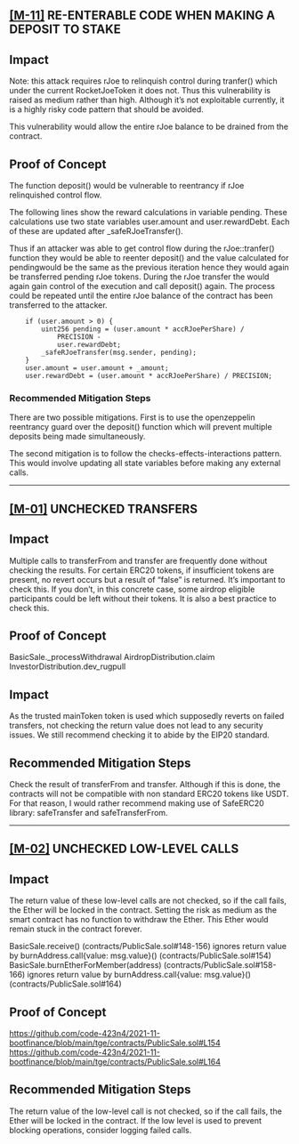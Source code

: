 ## [[M-11]](https://code4rena.com/reports/2022-01-trader-joe) RE-ENTERABLE CODE WHEN MAKING A DEPOSIT TO STAKE

## Impact
Note: this attack requires rJoe to relinquish control during tranfer() which under the current RocketJoeToken it does not. Thus this vulnerability is raised as medium rather than high. Although it’s not exploitable currently, it is a highly risky code pattern that should be avoided.

This vulnerability would allow the entire rJoe balance to be drained from the contract.

## Proof of Concept
The function deposit() would be vulnerable to reentrancy if rJoe relinquished control flow.

The following lines show the reward calculations in variable pending. These calculations use two state variables user.amount and user.rewardDebt. Each of these are updated after _safeRJoeTransfer().

Thus if an attacker was able to get control flow during the rJoe::tranfer() function they would be able to reenter deposit() and the value calculated for pendingwould be the same as the previous iteration hence they would again be transferred pending rJoe tokens. During the rJoe transfer the would again gain control of the execution and call deposit() again. The process could be repeated until the entire rJoe balance of the contract has been transferred to the attacker.

        if (user.amount > 0) {
            uint256 pending = (user.amount * accRJoePerShare) /
                PRECISION -
                user.rewardDebt;
            _safeRJoeTransfer(msg.sender, pending);
        }
        user.amount = user.amount + _amount;
        user.rewardDebt = (user.amount * accRJoePerShare) / PRECISION;
### Recommended Mitigation Steps
There are two possible mitigations. First is to use the openzeppelin reentrancy guard over the deposit() function which will prevent multiple deposits being made simultaneously.

The second mitigation is to follow the checks-effects-interactions pattern. This would involve updating all state variables before making any external calls.

------------------

## [[M-01]](https://code4rena.com/reports/2021-11-bootfinance/) UNCHECKED TRANSFERS

## Impact
Multiple calls to transferFrom and transfer are frequently done without checking the results. For certain ERC20 tokens, if insufficient tokens are present, no revert occurs but a result of “false” is returned. It’s important to check this. If you don’t, in this concrete case, some airdrop eligible participants could be left without their tokens. It is also a best practice to check this.

## Proof of Concept
BasicSale._processWithdrawal
AirdropDistribution.claim
InvestorDistribution.dev_rugpull

## Impact
As the trusted mainToken token is used which supposedly reverts on failed transfers, not checking the return value does not lead to any security issues.
We still recommend checking it to abide by the EIP20 standard.


## Recommended Mitigation Steps
Check the result of transferFrom and transfer. Although if this is done, the contracts will not be compatible with non standard ERC20 tokens like USDT. For that reason, I would rather recommend making use of SafeERC20 library: safeTransfer and safeTransferFrom.

------

## [[M-02]](https://code4rena.com/reports/2021-11-bootfinance/) UNCHECKED LOW-LEVEL CALLS

## Impact
The return value of these low-level calls are not checked, so if the call fails, the Ether will be locked in the contract. Setting the risk as medium as the smart contract has no function to withdraw the Ether. This Ether would remain stuck in the contract forever.

BasicSale.receive() (contracts/PublicSale.sol#148-156) ignores return value by burnAddress.call{value: msg.value}() (contracts/PublicSale.sol#154)
BasicSale.burnEtherForMember(address) (contracts/PublicSale.sol#158-166) ignores return value by burnAddress.call{value: msg.value}() (contracts/PublicSale.sol#164)

## Proof of Concept
https://github.com/code-423n4/2021-11-bootfinance/blob/main/tge/contracts/PublicSale.sol#L154
https://github.com/code-423n4/2021-11-bootfinance/blob/main/tge/contracts/PublicSale.sol#L164

## Recommended Mitigation Steps
The return value of the low-level call is not checked, so if the call fails, the Ether will be locked in the contract. If the low level is used to prevent blocking operations, consider logging failed calls.


